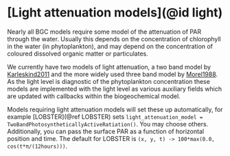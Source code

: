 # [Light attenuation models](@id light)

Nearly all BGC models require some model of the attenuation of PAR through the water. Usually this depends on the concentration of chlorophyll in the water (in phytoplankton), and may depend on the concentration of coloured dissolved organic matter or particulates.

We currently have two models of light attenuation, a two band model by [Karleskind2011](@cite) and the more widely used three band model by [Morel1988](@cite). As the light level is diagnostic of the phytoplankton concentration these models are implemented with the light level as various auxiliary fields which are updated with callbacks within the biogeochemical model.

Models requiring light attenuation models will set these up automatically, for example [LOBSTER](@ref LOBSTER) sets `light_attenuation_model = TwoBandPhotosyntheticallyActiveRatiation()`. You may choose others. Additionally, you can pass the surface PAR as a function of horizontal position and time. The default for LOBSTER is `(x, y, t) -> 100*max(0.0, cos(t*π/(12hours)))`.